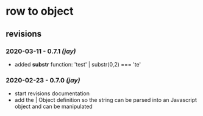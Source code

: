 # row to object
## revisions

### 2020-03-11 - 0.7.1 _(jay)_
- added **substr** function:   'test' | substr(0,2) === 'te'

### 2020-02-23 - 0.7.0 _(jay)_
- start revisions documentation
- add the | Object definition so the string can be parsed into an Javascript object and can be manipulated
